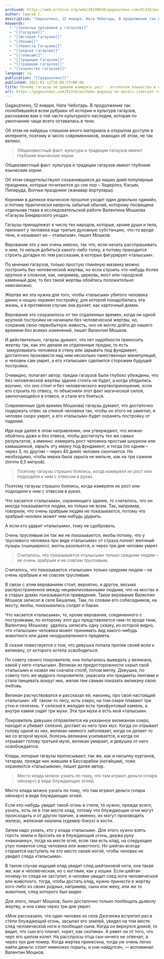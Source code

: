 ```yaml
---
archived: https://web.archive.org/web/20240630/gagauznews.com/81310/pochemu-gagauzy-ne-davali-izmeryat-rost-otgoloski-yazychestva-v-narodnyh-traditsiyah.html
author: Сергей С.
description: "Gagauznews, 12 января, Ната Чеботарь. В продолжение так полюбившейся всем рубрики об истории и культуре гагаузов, расскажем вам о той части культурного наследия, которая по умолчанию чаще всего оставалась в тени. Об этом не найдешь слишком много материала в открытом доступе в интернете, поэтому и число современников, знающих об этом, не так велико. Общеизвестный факт: культура и традиции гагаузов имеют глубокие языческие корни. Об этом свидетельствуют сохранившиеся до наших дней популярные праздники, которые почитаются до сих пор – Хедерлез, Касым, Пипируда, Волчьи праздники (жанавар йортулары). Корнями в далекое языческое прошлое уходит один довольно «дикий», и потому практически напрочь забытый обычай, […]"
keywords:
  - "[[вольчьи праздники у гагаузов]]"
  - "[[Гагаузия]]"
  - "[[История Гагаузии]]"
  - "[[Касым]]"
  - "[[Новости Гагаузии]]"
  - "[[родная гагаузия]]"
  - "[[талысым]]"
  - "[[традиции Гагаузии]]"
  - "[[традиции гагаузов]]"
  - "[[язычество гагаузов]]"
language: ru
publication: "[[gagauznews]]"
published: 2021-01-12T16:08:57+00:00
title: Почему гагаузы не давали измерять рост - отголоски язычества в народных традициях
url: https://gagauznews.com/81310/pochemu-gagauzy-ne-davali-izmeryat-rost-otgoloski-yazychestva-v-narodnyh-traditsiyah.html
---
```


Gagauznews, 12 января, Ната Чеботарь. В продолжение так полюбившейся всем рубрики об истории и культуре гагаузов, расскажем вам о той части культурного наследия, которая по умолчанию чаще всего оставалась в тени.

Об этом не найдешь слишком много материала в открытом доступе в интернете, поэтому и число современников, знающих об этом, не так велико.

> Общеизвестный факт: культура и традиции гагаузов имеют глубокие языческие корни.

Общеизвестный факт: культура и традиции гагаузов имеют глубокие языческие корни.

Об этом свидетельствуют сохранившиеся до наших дней популярные праздники, которые почитаются до сих пор – Хедерлез, Касым, Пипируда, Волчьи праздники (жанавар йортулары).

Корнями в далекое языческое прошлое уходит один довольно «дикий», и потому практически напрочь забытый обычай, которому посвящена отдельная глава в исследовательской работе Валентина Мошкова «Гагаузы Бендерского уезда».

Гагаузы принадлежат к числу тех народов, которые, кроме души и тела, признают у человека еще третью духовную субстанцию, что-то вроде тени, и называют ее – «талысым», пишет Мошков.

Верование это у них очень неясно, так что, если начать расспрашивать о нем, то нельзя добиться какого-либо толку, а потому приходится строить догадки по тем рассказам, в которых фигурирует «талысым».

По мнению гагаузов, только простую глиняную мазанку можно построить без человеческой жертвы, но если строить что-нибудь более крупное и сложное, как, например, церковь, мост или городской каменный дом, то без такой жертвы обойтись положительно невозможно.

Жертва же эта нужна для того, чтобы «талысым» убитого человека денно и нощно охранял постройку, для которой понадобилась эта жизнь, а в противном случае она рухнет, как карточный домик.

Верование это сохранилось от тех отдаленных времен, когда ни одной крупной постройки не начинали без человеческой жертвы, но, сохранив свою первобытную живость, оно не могло дойти до нашего времени без всяких изменений, пишет Валентин Мошков.

И действительно, гагаузы думают, что нет надобности приносить жертву так, как это делали их отдаленные предки, то есть  замуровывать человека в стену или зарывать под фундамент; достаточно произвести над ним несколько таинственных манипуляций, и человек сам умрет, а его «талысым» сделается сторожем будущей постройки.

Очевидно, полагает автор, предки гагаузов были глубоко убеждены, что без человеческой жертвы здание стоять не будет, а когда убедились воочию, что оно стоит и без человеческого жертвоприношения, если его строить по отвесу, то объяснили этот факт магической силой, заключающейся в отвесе, и стали его бояться.

Современные (для времен Мошкова) гагаузы думают, что достаточно подержать отвес за спиной человека так, чтобы он этого не заметил, и человек скоро умрет, а его «талысым» будет охранять постройку от падения.

Идя еще далее в этом направлении, они утверждают, что можно обойтись даже и без отвеса, чтобы достигнуть тех же самых результатов, а именно: измерить рост человека простым шнурком или камышинкой, зарыть эту мерку под фундамент, и тогда (по одним – через 3, по другим – через 40 дней) человек скончается. Но необходимо, чтобы мерка была зарыта не мельче, как на три сажени (почти 6,5 метров).

> Поэтому гагаузы страшно боялись, когда измеряли их рост или подходили к ним с отвесом в руках.

Поэтому гагаузы страшно боялись, когда измеряли их рост или подходили к ним с отвесом в руках.

Что касается «талысыма», охраняющего здание, то считалось, что он иногда показывается людям, но только не всем. Так, например, говорили, что очень храбрым людям не показывается, потому что храбрый человек может чем-нибудь ударить.

А если кто ударит «талысыма», тому не сдобровать.

Очень трусливым он так же не показывается, якобы потому, что у трусливого человека при виде «талысыма» от страха лопнет желчный пузырь («шиширек»), желчь разольется, и через три дня человек умрет.

> Считалось, что показывается «талысым» только средним людям – не очень храбрым и не совсем трусливым.

Считалось, что показывается «талысым» только средним людям – не очень храбрым и не совсем трусливым.

В связи с этим верованием стоит, вероятно, и другое, весьма распространенное между нецивилизованными людьми, что на мостах и в старых домах показываются привидения. Такое верование Валентин Мошков записал в селе Бешалма. Там, по словам его собеседников, на мосту, якобы, показывались солдат и баран.



Что касается «талысыма», то, кроме верования, соединенного с постройками, по которому этот дух представляется чем-то вроде тени, Валентину Мошкову  удалось записать одну сказку, из которой видно, что «талысым» человека может принимать вид какого-нибудь животного или даже неодушевленного предмета.

В сказке повествуется о том, что девушка попала против своей воли к великану, от которого хотела освободиться.

По совету своего покровителя, она попыталась выведать у великана, какой у него «талысым». Великан из предосторожности скрыл свой «талысым» и назвал им сначала столб, потом метлу. Девушка, по совету того же мудрого покровителя, украсила эти предметы лентами и стала танцевать вокруг них, желая тем самым показать великану свою любовь.

Великан расчуствовался и рассказал ей, наконец, про свой настоящий «талысым»: «В  таком-то лесу, есть озеро, на том озере плавают три утки и селезень. У селезня в желудке есть трехфунтовый камень, а внутри камня сидят три мухи. Эти три мухи и есть мой «талысым».

Покровитель девушки отправляется на указанное великаном озеро, находит и убивает селезня, достает из него трех мух. Когда он отрывает голову одной из них, великан немного заболевает, когда он делает то же со второй мухой, болезнь великана усиливается, а когда он отрывает голову третьей мухе, великан умирает, и девушка от него освобождается.

Клады, которые гагаузы приписывают, так же, как и насыпку курганов, татарам, прежде них жившим в Бессарабии (ногайцам), тоже охраняются «талысымом», пишет далее автор.

> Место клада можно узнать по тому, что там играют деньги («пара ойнээр») в виде блуждающих огней.

Место клада можно узнать по тому, что там играют деньги («пара ойнээр») в виде блуждающих огней.

Если кто-нибудь увидит такой огонь в степи, то нужно, прежде всего, узнать, есть ли в том месте клад, потому что блуждающие огни могут происходить и от других причин, а именно, их могут производить железо, железная окалина («демир боку») и кости.

Затем надо узнать, кто у клада «талысым». Для этого нужно взять горсть земли и бросить ее в блуждающий огонь, держа руку «наизнанку», тогда на месте огня, если там есть клад, на следующее утро появится след человека или животного. Но шейтан всегда старается наступить на это место своей ногой, чтобы человек не увидел следа «талысыма».

В таком случае ищущий клад увидит след шейтановой ноги, она такая же, как и человеческая, но с когтями, как у кошки. Если шейтан почему-то следа не заступит, и человек увидит след ноги человеческой или животного, тогда, чтобы достать клад, нужно принести в жертву кого-либо из своих родных, например, сына или жену, или же то животное, след которого был виден.

Для этого, пишет Мошков, было достаточно только пообещать дьяволу жертву, и она сама через три дня умрет.

«Мне рассказали, что один человек из села Дезгинжа встретил раз в степи блуждающий огонь, засыпал его землей, увидел на том месте след человеческой ноги и пообещал сына. Когда он вернулся домой, то видит, что сын его плачет, «орет, как скотина». А ревет он от того, что черт его шилом колет. На расспросы отца сын ничего не отвечал, а через три дня помер. Когда жертва принесена, тогда уж очень легко найти деньги: стоит немножко порыть, и они найдутся», — вспоминал Валентин Мошков.